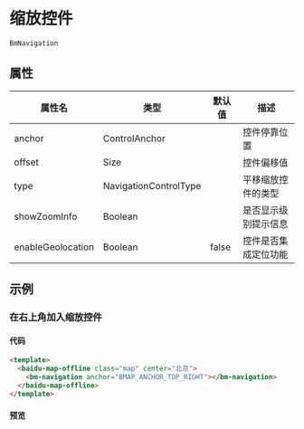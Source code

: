 # 缩放控件

`BmNavigation`

## 属性

|属性名|类型|默认值|描述|
|------|-----|-----|----|
|anchor|ControlAnchor||控件停靠位置|
|offset|Size||控件偏移值|
|type|NavigationControlType||平移缩放控件的类型|
|showZoomInfo|Boolean||是否显示级别提示信息|
|enableGeolocation|Boolean|false|控件是否集成定位功能|

## 示例

### 在右上角加入缩放控件

#### 代码

```html
<template>
  <baidu-map-offline class="map" center="北京">
    <bm-navigation anchor="BMAP_ANCHOR_TOP_RIGHT"></bm-navigation>
  </baidu-map-offline>
</template>
```

#### 预览
<doc-preview>
  <baidu-map-offline class="map" center="北京">
    <bm-navigation anchor="BMAP_ANCHOR_TOP_RIGHT"></bm-navigation>
  </baidu-map-offline>
</doc-preview>

